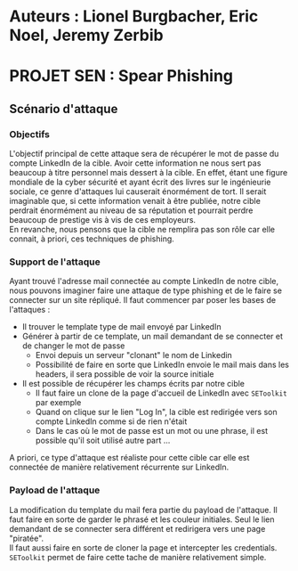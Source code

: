 # Auteurs : Lionel Burgbacher, Eric Noel, Jeremy Zerbib

# PROJET SEN : Spear Phishing

## Scénario d'attaque
 
### Objectifs

L'objectif principal de cette attaque sera de récupérer le mot de passe du compte LinkedIn de la cible.
Avoir cette information ne nous sert pas beaucoup à titre personnel mais dessert à la cible.
En effet, étant une figure mondiale de la cyber sécurité et ayant écrit des livres sur le ingénieurie sociale, ce genre d'attaques lui causerait énormément de tort.
Il serait imaginable que, si cette information venait à être publiée, notre cible perdrait énormément au niveau de sa réputation et pourrait perdre beaucoup de prestige vis à vis de ces employeurs.  
En revanche, nous pensons que la cible ne remplira pas son rôle car elle connait, à priori, ces techniques de phishing.

### Support de l'attaque
Ayant trouvé l'adresse mail connectée au compte LinkedIn de notre cible, nous pouvons imaginer faire une attaque de type phishing et de le faire se connecter sur un site répliqué.
Il faut commencer par poser les bases de l'attaques : 
- Il trouver le template type de mail envoyé par LinkedIn
- Générer à partir de ce template, un mail demandant de se connecter et de changer le mot de passe
    - Envoi depuis un serveur "clonant" le nom de Linkedin
    - Possibilité de faire en sorte que LinkedIn envoie le mail mais dans les headers, il sera possible de voir la source initiale
- Il est possible de récupérer les champs écrits par notre cible
    - Il faut faire un clone de la page d'accueil de LinkedIn avec `SEToolkit` par exemple
    - Quand on clique sur le lien "Log In", la cible est redirigée vers son compte LinkedIn comme si de rien n'était
    - Dans le cas où le mot de passe est un mot ou une phrase, il est possible qu'il soit utilisé autre part ...

A priori, ce type d'attaque est réaliste pour cette cible car elle est connectée de manière relativement récurrente sur LinkedIn.
### Payload de l'attaque

La modification du template du mail fera partie du payload de l'attaque.
Il faut faire en sorte de garder le phrasé et les couleur initiales.
Seul le lien demandant de se connecter sera différent et redirigera vers une page "piratée".  
Il faut aussi faire en sorte de cloner la page et intercepter les credentials.
`SEToolkit` permet de faire cette tache de manière relativement simple.



